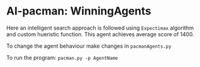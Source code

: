 # AI-pacman: WinningAgents

Here an intelligent search approach is followed using `Expectimax` algorithm and custom hueristic function. 
This agent achieves average score of 1400. 

To change the agent behaviour make changes in `pacmanAgents.py` 

To run the program: 
`pacman.py -p AgentName` 